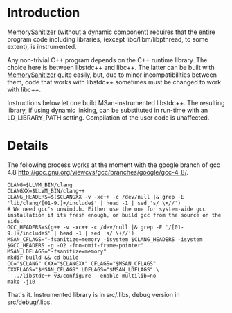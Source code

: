 # Introduction

[MemorySanitizer](MemorySanitizer.md) (without a dynamic component) requires that the entire program code including libraries, (except libc/libm/libpthread, to some extent), is instrumented.

Any non-trivial C++ program depends on the C++ runtime library. The choice here is between libstdc++ and libc++. The latter can be built with [MemorySanitizer](MemorySanitizer.md) quite easily, but, due to minor incompatibilities between them, code that works with libstdc++ sometimes must be changed to work with libc++.

Instructions below let one build MSan-instrumented libstdc++. The resulting library, if using dynamic linking, can be substituted in run-time with an LD\_LIBRARY\_PATH setting. Compilation of the user code is unaffected.

# Details

The following process works at the moment with the google branch of gcc 4.8 http://gcc.gnu.org/viewcvs/gcc/branches/google/gcc-4_8/.

```
CLANG=$LLVM_BIN/clang
CLANGXX=$LLVM_BIN/clang++
CLANG_HEADERS=$($CLANGXX -v -xc++ -c /dev/null |& grep -E 'lib/clang/[01-9.]+/include$' | head -1 | sed 's/ \+//')
# We need gcc's unwind.h. Either use the one for system-wide gcc installation if its fresh enough, or build gcc from the source on the side.
GCC_HEADERS=$(g++ -v -xc++ -c /dev/null |& grep -E '/[01-9.]+/include$' | head -1 | sed 's/ \+//')
MSAN_CFLAGS="-fsanitize=memory -isystem $CLANG_HEADERS -isystem $GCC_HEADERS -g -O2 -fno-omit-frame-pointer"
MSAN_LDFLAGS="-fsanitize=memory"
mkdir build && cd build
CC="$CLANG" CXX="$CLANGXX" CFLAGS="$MSAN_CFLAGS" CXXFLAGS="$MSAN_CFLAGS" LDFLAGS="$MSAN_LDFLAGS" \
  ../libstdc++-v3/configure --enable-multilib=no
make -j10
```

That's it. Instrumented library is in src/.libs, debug version in src/debug/.libs.